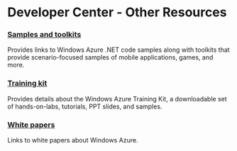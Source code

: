 <properties linkid="develop-other-otherresources" urlDisplayName="Other Resources" pageTitle="Windows Azure other resources" metaKeywords="Azure develop resource" description="Find other developer resources for Windows Azure." metaCanonical="" services="" documentationCenter="" title="Developer Center - Other Resources" authors=""  solutions="" writer="" manager="" editor=""  />




# Developer Center - Other Resources
### [Samples and toolkits][]
Provides links to Windows Azure .NET code samples along with toolkits that provide scenario-focused samples of mobile applications, games, and more.

### [Training kit][]
Provides details about the Windows Azure Training Kit, a downloadable set of hands-on-labs, tutorials, PPT slides, and samples.

### [White papers][]
Links to white papers about Windows Azure.

[Samples and toolkits]: /en-us/develop/other/other-resources/samples-and-toolkits/
[Training kit]: /en-us/develop/other/other-resources/training-kit/
[White papers]: /en-us/develop/other/other-resources/white-papers/